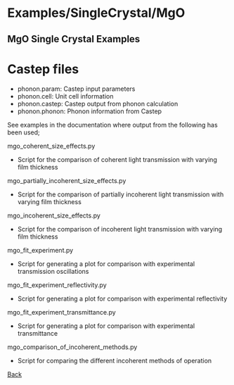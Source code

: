 # Examples/SingleCrystal/MgO
## MgO Single Crystal Examples

# Castep files
- phonon.param:         Castep input parameters
- phonon.cell:          Unit cell information
- phonon.castep:        Castep output from phonon calculation
- phonon.phonon:        Phonon information from Castep


See examples in the documentation where output from the following has been used;

mgo_coherent_size_effects.py
- Script for the comparison of coherent light transmission with varying film thickness

mgo_partially_incoherent_size_effects.py
- Script for the comparison of partially incoherent light transmission with varying film thickness

mgo_incoherent_size_effects.py
- Script for the comparison of incoherent light transmission with varying film thickness

mgo_fit_experiment.py
- Script for generating a plot for comparison with experimental transmission oscillations

mgo_fit_experiment_reflectivity.py
- Script for generating a plot for comparison with experimental reflectivity 

mgo_fit_experiment_transmittance.py
- Script for generating a plot for comparison with experimental transmittance 

mgo_comparison_of_incoherent_methods.py
- Script for comparing the different incoherent methods of operation

[Back](..)
